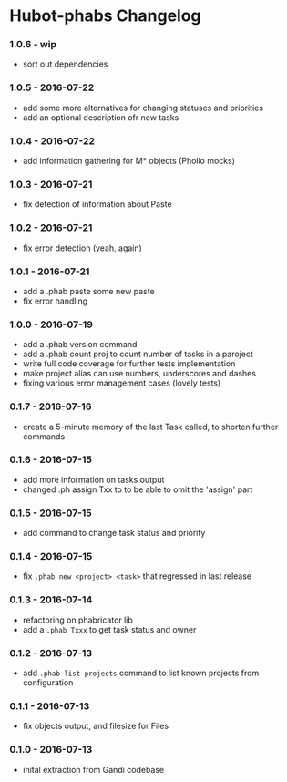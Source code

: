 Hubot-phabs Changelog
==========================

### 1.0.6 - wip
- sort out dependencies

### 1.0.5 - 2016-07-22
- add some more alternatives for changing statuses and priorities
- add an optional description ofr new tasks

### 1.0.4 - 2016-07-22
- add information gathering for M* objects (Pholio mocks)

### 1.0.3 - 2016-07-21
- fix detection of information about Paste

### 1.0.2 - 2016-07-21
- fix error detection (yeah, again)

### 1.0.1 - 2016-07-21
- add a .phab paste some new paste
- fix error handling

### 1.0.0 - 2016-07-19
- add a .phab version command
- add a .phab count proj to count number of tasks in a paroject
- write full code coverage for further tests implementation
- make project alias can use numbers, underscores and dashes
- fixing various error management cases (lovely tests)

### 0.1.7 - 2016-07-16
- create a 5-minute memory of the last Task called, to shorten further commands

### 0.1.6 - 2016-07-15
- add more information on tasks output
- changed .ph assign Txx to <user> to be able to omit the 'assign' part

### 0.1.5 - 2016-07-15
- add command to change task status and priority

### 0.1.4 - 2016-07-15
- fix `.phab new <project> <task>` that regressed in last release

### 0.1.3 - 2016-07-14
- refactoring on phabricator lib
- add a `.phab Txxx` to get task status and owner

### 0.1.2 - 2016-07-13
- add `.phab list projects` command to list known projects from configuration

### 0.1.1 - 2016-07-13
- fix objects output, and filesize for Files

### 0.1.0 - 2016-07-13
- inital extraction from Gandi codebase

